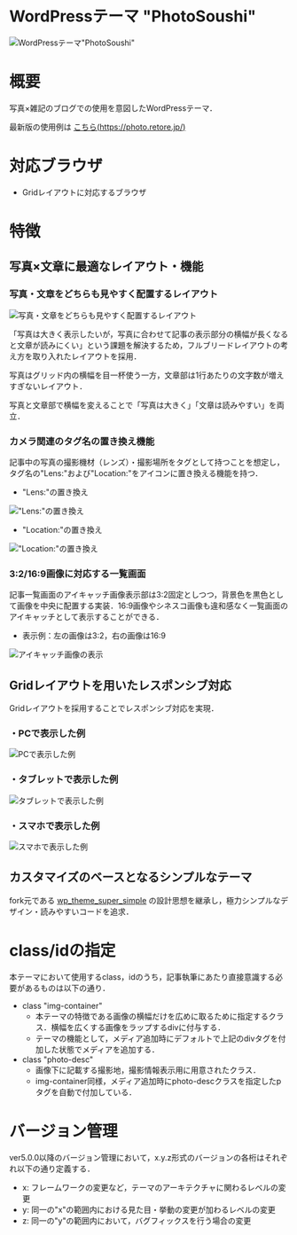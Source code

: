 # WordPressテーマ "PhotoSoushi"

![WordPressテーマ"PhotoSoushi"](https://github.com/retore404/PhotoSoushi/blob/images/single_pc.png)

# 概要

写真×雑記のブログでの使用を意図したWordPressテーマ．

最新版の使用例は [こちら(https://photo.retore.jp/)](https://photo.retore.jp/)

# 対応ブラウザ

- Gridレイアウトに対応するブラウザ

# 特徴

## 写真×文章に最適なレイアウト・機能

### 写真・文章をどちらも見やすく配置するレイアウト

![写真・文章をどちらも見やすく配置するレイアウト](https://github.com/retore404/PhotoSoushi/blob/images/single_pc_bleed.png)

「写真は大きく表示したいが，写真に合わせて記事の表示部分の横幅が長くなると文章が読みにくい」という課題を解決するため，フルブリードレイアウトの考え方を取り入れたレイアウトを採用．

写真はグリッド内の横幅を目一杯使う一方，文章部は1行あたりの文字数が増えすぎないレイアウト．

写真と文章部で横幅を変えることで「写真は大きく」「文章は読みやすい」を両立．

### カメラ関連のタグ名の置き換え機能

記事中の写真の撮影機材（レンズ）・撮影場所をタグとして持つことを想定し，タグ名の"Lens:"および"Location:"をアイコンに置き換える機能を持つ．

- "Lens:"の置き換え

!["Lens:"の置き換え](https://github.com/retore404/PhotoSoushi/blob/images/tag_lens.png)

- "Location:"の置き換え

!["Location:"の置き換え](https://github.com/retore404/PhotoSoushi/blob/images/tag_location.png)

### 3:2/16:9画像に対応する一覧画面

記事一覧画面のアイキャッチ画像表示部は3:2固定としつつ，背景色を黒色として画像を中央に配置する実装．16:9画像やシネスコ画像も違和感なく一覧画面のアイキャッチとして表示することができる．

- 表示例：左の画像は3:2，右の画像は16:9

![アイキャッチ画像の表示](https://github.com/retore404/PhotoSoushi/blob/images/index_eyecatch.png)

## Gridレイアウトを用いたレスポンシブ対応

Gridレイアウトを採用することでレスポンシブ対応を実現．

### ・PCで表示した例

![PCで表示した例](https://github.com/retore404/PhotoSoushi/blob/images/index_pc_responsive.png)

### ・タブレットで表示した例

![タブレットで表示した例](https://github.com/retore404/PhotoSoushi/blob/images/index_tab_responsive.png)

### ・スマホで表示した例

![スマホで表示した例](https://github.com/retore404/PhotoSoushi/blob/images/index_sp_responsive.png)

## カスタマイズのベースとなるシンプルなテーマ

fork元である [wp_theme_super_simple](https://github.com/retore404/wp_theme_super_simple) の設計思想を継承し，極力シンプルなデザイン・読みやすいコードを追求．

# class/idの指定

本テーマにおいて使用するclass，idのうち，記事執筆にあたり直接意識する必要があるものは以下の通り．

- class "img-container"
  - 本テーマの特徴である画像の横幅だけを広めに取るために指定するクラス．横幅を広くする画像をラップするdivに付与する．
  - テーマの機能として，メディア追加時にデフォルトで上記のdivタグを付加した状態でメディアを追加する．
- class "photo-desc"
  - 画像下に記載する撮影地，撮影情報表示用に用意されたクラス．
  - img-container同様，メディア追加時にphoto-descクラスを指定したpタグを自動で付加している．

# バージョン管理

ver5.0.0以降のバージョン管理において，x.y.z形式のバージョンの各桁はそれぞれ以下の通り定義する．

- x: フレームワークの変更など，テーマのアーキテクチャに関わるレベルの変更
- y: 同一の"x"の範囲内における見た目・挙動の変更が加わるレベルの変更
- z: 同一の"y"の範囲内において，バグフィックスを行う場合の変更

